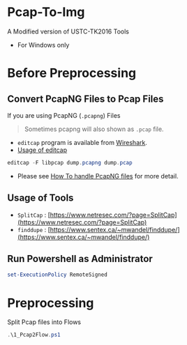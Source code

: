 # Pcap-To-Img
A Modified version of USTC-TK2016 Tools
* For Windows only

# Before Preprocessing

## Convert PcapNG Files to Pcap Files
If you are using PcapNG (`.pcapng`) Files 
> Sometimes pcapng will also shown as `.pcap` file.

* `editcap` program is available from [Wireshark](https://www.wireshark.org/).
* [Usage of editcap](https://www.wireshark.org/docs/man-pages/editcap.html)

```powershell
editcap -F libpcap dump.pcapng dump.pcap
```

* Please see [How To handle PcapNG files](https://www.netresec.com/?page=Blog&month=2012-12&post=HowTo-handle-PcapNG-files) for more detail.


## Usage of Tools

* `SplitCap` : [https://www.netresec.com/?page=SplitCap](https://www.netresec.com/?page=SplitCap)
* `finddupe` : [https://www.sentex.ca/~mwandel/finddupe/](https://www.sentex.ca/~mwandel/finddupe/)


## Run Powershell as Administrator

```Powershell
set-ExecutionPolicy RemoteSigned
```

# Preprocessing

Split Pcap files into Flows
```Powershell
.\1_Pcap2Flow.ps1
```

